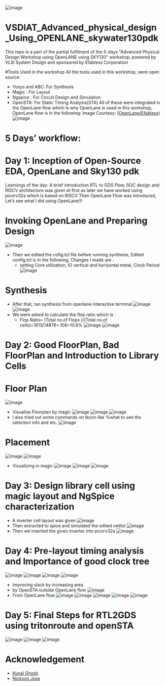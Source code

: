 ![image](https://user-images.githubusercontent.com/46148300/183461134-dd7c07ff-ada9-4d6a-bad2-c72d6342aca8.png)
# VSDIAT_Advanced_physical_design_Using_OPENLANE_skywater130pdk
This repo is a part of the partial fulfilment of the 5-days "Advanced Physical Design Workshop using OpenLANE using SKY130" workshop, powered by VLSI System Design and sponsored by Efabless Corporation

#Tools Used in the workshop
All the tools used in this workshop, were open source:
* Yosys and ABC: For Synthesis
* Magic : For Layout
* Ngspice : For Circuit Design and Simulation
* OpenSTA: For Static Timing Analysis(STA)
All of these were integrated in the OpenLane flow which is why OpenLane is used in this workshop, OpenLane flow is in the following: Image Courtesy: ([OpenLane/Efabless](https://github.com/efabless/openlane/blob/master/doc/openlane.flow.1.png))
![image](https://user-images.githubusercontent.com/46148300/183437184-febf53bc-7266-4e1f-9e79-e21f73bb50b3.png)

# 5 Days’ workflow:
# Day 1:  Inception of Open-Source EDA, OpenLane and Sky130 pdk
Learnings of the day:
A brief introduction RTL to GDS Flow, SOC design and RISCV architecture was given at first as later we have worked using picorv32a which is based on RISCV
Then OpenLane Flow was introduced, Let’s see what I did using OpenLane!!!
 
# Invoking OpenLane and Preparing Design
![image](https://user-images.githubusercontent.com/46148300/183443947-9eee4e29-614f-47c3-9a81-892991e533ef.png)
* Then we edited the cofig.tcl file before running synthesis, Edited config.tcl is in the following, Changes I made are :
   * setting Core utilization, IO vertical and horizontal metal, Clock Period 
![image](https://user-images.githubusercontent.com/46148300/183444998-92b8b354-6723-453c-8f96-989216050e6e.png)
# Synthesis
* After that, ran synthesis from openlane interactive terminal
![image](https://user-images.githubusercontent.com/46148300/183445411-ecff8b83-2587-4774-b9b7-e14ad0d32086.png)
![image](https://user-images.githubusercontent.com/46148300/183445680-b6fb60b1-e54d-464a-ac79-6b1ea5968289.png)
* We were asked to calculate the flop ratio which is :
  * Flop Ratio= (Total no.of Flops )/(Total no.of cells)=1613/14876=.108=10.8%
![image](https://user-images.githubusercontent.com/46148300/183447701-63f08942-251f-430b-beb3-7ccf82f10789.png)
![image](https://user-images.githubusercontent.com/46148300/183447787-92e36f9c-f894-45d0-970a-2175079c79ad.png)

# Day 2:   Good FloorPlan, Bad FloorPlan and Introduction to Library Cells
# Floor Plan
![image](https://user-images.githubusercontent.com/46148300/183449816-d9aa4166-bda4-4adb-81a5-a2b40c5e301d.png)
* Visualize Floorplan by magic 
![image](https://user-images.githubusercontent.com/46148300/183451672-4e8b0200-74a5-49af-a774-0939e52a7118.png)
![image](https://user-images.githubusercontent.com/46148300/183451707-68bf16b9-b371-4fb5-86c3-5b7482aa5da6.png)
![image](https://user-images.githubusercontent.com/46148300/183451754-60081f82-4d40-49a0-81e7-9818ed478841.png)
* I also tried out some commands on tkcon like %what to see the selection info and etc.
![image](https://user-images.githubusercontent.com/46148300/183451989-e6869862-449d-4a55-bd10-ec6f6c683b01.png)

# Placement 
![image](https://user-images.githubusercontent.com/46148300/183452847-af35d889-559f-4165-a1da-d49b6bc9ca92.png)
![image](https://user-images.githubusercontent.com/46148300/183452884-68a412b1-debc-4511-8e0e-5982242f03f8.png)
* Visualizing in magic 
![image](https://user-images.githubusercontent.com/46148300/183452964-8d5c9a73-08f4-4371-82eb-3b7ff594b768.png)
![image](https://user-images.githubusercontent.com/46148300/183453002-a5533860-4530-42fd-8fc9-ba46578bcd27.png)
![image](https://user-images.githubusercontent.com/46148300/183453116-7914edc4-308c-4c05-be8f-e8cd3fd8ea1a.png)

# Day 3:  Design library cell using magic layout and NgSpice characterization
* A inverter cell layout was given
![image](https://user-images.githubusercontent.com/46148300/183455221-94a5f474-b66a-4736-9370-15ed12730791.png)
* Then extracted to spice and simulated the edited netlist
![image](https://user-images.githubusercontent.com/46148300/183455577-e6930620-50b8-4276-833a-e93d82be07d5.png)
* Then we inserted the given inverter into picorv32a 
![image](https://user-images.githubusercontent.com/46148300/183457903-90808123-7db0-4d4e-b2eb-d742426c569b.png)

# Day 4: Pre-layout timing analysis and  Importance of good clock tree
![image](https://user-images.githubusercontent.com/46148300/183456760-bae40703-0579-4feb-954b-f1ee19dd81b9.png)
![image](https://user-images.githubusercontent.com/46148300/183458038-72375f92-8f06-4b64-bfe3-14d16c2d30aa.png)
![image](https://user-images.githubusercontent.com/46148300/183458058-9615a501-3179-4375-9afd-8de5627ff27c.png)
![image](https://user-images.githubusercontent.com/46148300/183458078-a84eff76-d18e-4202-8af6-0e3f32d937fb.png)

* Improving slack by increasing area 
* by OpenSTA outside OpenLane flow
![image](https://user-images.githubusercontent.com/46148300/183457865-ace5ef71-9702-400f-96eb-e7bdd9b8a37b.png)
* From OpenLane flow
![image](https://user-images.githubusercontent.com/46148300/183458360-b5500f95-8b88-4952-a321-aada175ebd63.png)
![image](https://user-images.githubusercontent.com/46148300/183457826-2a3bf1e0-90b8-4f5c-9fdb-d7c481c19f58.png)
![image](https://user-images.githubusercontent.com/46148300/183458522-90f3f06c-e801-4a71-aa95-dbd7a37243d5.png)
![image](https://user-images.githubusercontent.com/46148300/183458598-7fec59c2-d14e-4c74-b0b9-7057927523f9.png)
![image](https://user-images.githubusercontent.com/46148300/183458621-ea0b2bfb-8411-482b-8679-f8f870fe7d32.png)

# Day 5: Final Steps for RTL2GDS using tritonroute and openSTA
![image](https://user-images.githubusercontent.com/46148300/183459380-0d5ee6d1-9849-4565-93bc-ef39e169aa9c.png)
![image](https://user-images.githubusercontent.com/46148300/183459456-4b09bdc6-d765-4ebe-8b2c-cd78d63ad488.png)
![image](https://user-images.githubusercontent.com/46148300/183459484-e3f3e949-931a-4c04-a031-3b9c5000648d.png)

# Acknowledgement
* [Kunal Ghosh](https://github.com/kunalg123)
* [Nickson Jose](https://github.com/nickson-jose)






